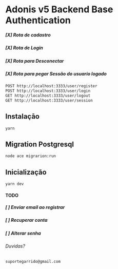 # Adonis v5 Backend Base Authentication
##### [X] Rota de cadastro 
##### [X] Rota de Login 
##### [X] Rota para Desconectar 
##### [X] Rota para pegar Sessão do usuario logado 
``` sh 
POST http://localhost:3333/user/register
POST http://localhost:3333/user/login
GET http://localhost:3333/user/logout
GET http://localhost:3333/user/session
 ```

## Instalaçāo
``` sh
yarn 
```

## Migration Postgresql
``` sh
node ace migrarion:run 
```

## Inicialização
``` sh
yarn dev
```

#### TODO
##### [ ] Enviar email ao registrar
##### [ ] Recuperar conta
##### [ ] Alterar senha

###### Duvidas?
``` sh
suportegarrido@gmail.com
```
